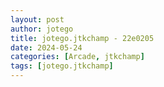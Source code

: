 ```yaml
---
layout: post
author: jotego
title: jotego.jtkchamp - 22e0205
date: 2024-05-24
categories: [Arcade, jtkchamp]
tags: [jotego.jtkchamp]
---
```


